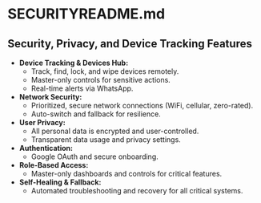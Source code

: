 # SECURITYREADME.md

## Security, Privacy, and Device Tracking Features

- **Device Tracking & Devices Hub:**
  - Track, find, lock, and wipe devices remotely.
  - Master-only controls for sensitive actions.
  - Real-time alerts via WhatsApp.
- **Network Security:**
  - Prioritized, secure network connections (WiFi, cellular, zero-rated).
  - Auto-switch and fallback for resilience.
- **User Privacy:**
  - All personal data is encrypted and user-controlled.
  - Transparent data usage and privacy settings.
- **Authentication:**
  - Google OAuth and secure onboarding.
- **Role-Based Access:**
  - Master-only dashboards and controls for critical features.
- **Self-Healing & Fallback:**
  - Automated troubleshooting and recovery for all critical systems. 